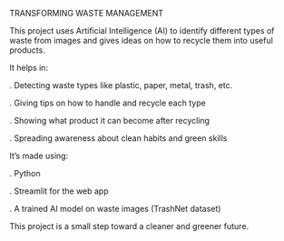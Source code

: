 TRANSFORMING WASTE MANAGEMENT

This project uses Artificial Intelligence (AI) to identify different types of waste from images and gives ideas on how to recycle them into useful products.

It helps in:

. Detecting waste types like plastic, paper, metal, trash, etc.

. Giving tips on how to handle and recycle each type

. Showing what product it can become after recycling

. Spreading awareness about clean habits and green skills

It’s made using:

. Python 

. Streamlit for the web app

. A trained AI model on waste images (TrashNet dataset)

This project is a small step toward a cleaner and greener future.

